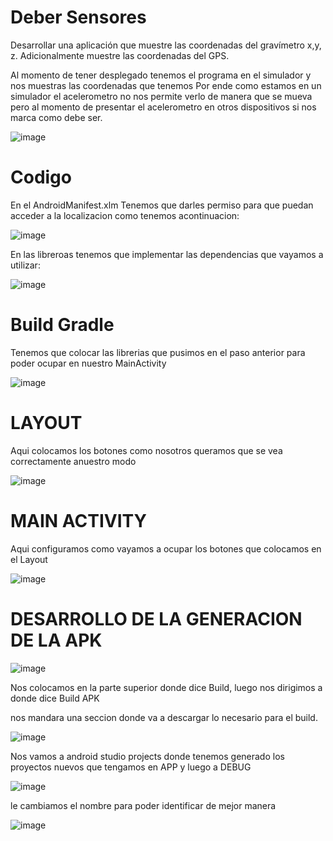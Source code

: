 # Deber Sensores
Desarrollar una aplicación que muestre las coordenadas del gravímetro x,y, z. Adicionalmente muestre las coordenadas del GPS. 

Al momento de tener desplegado tenemos el programa en el simulador y nos muestras las coordenadas que tenemos
Por ende como estamos en un simulador el acelerometro no nos permite verlo de manera que se mueva pero al momento de presentar el acelerometro en otros dispositivos si nos marca como debe ser.

![image](https://github.com/user-attachments/assets/427e4917-c9ab-4483-8b29-bbb8f18afa2b)

# Codigo

En el AndroidManifest.xlm
Tenemos que darles permiso para que puedan acceder a la localizacion como tenemos acontinuacion:

![image](https://github.com/user-attachments/assets/f7d23935-bf03-4042-bfc3-d6017aa4e144)

En las libreroas tenemos que implementar las dependencias que vayamos a utilizar:

![image](https://github.com/user-attachments/assets/3882eec7-a384-4527-8867-5c30b5e19332)

# Build Gradle

Tenemos que colocar las librerias que pusimos en el paso anterior para poder ocupar en nuestro MainActivity


![image](https://github.com/user-attachments/assets/3cf11083-ab7c-4f76-a8d5-07b8563848bf)


#  LAYOUT

Aqui colocamos los botones como nosotros queramos que se vea correctamente anuestro modo

![image](https://github.com/user-attachments/assets/1cb44a3a-ef3c-4722-9477-9e781eb967fd)



# MAIN ACTIVITY

Aqui configuramos como vayamos a ocupar los botones que colocamos en el Layout


![image](https://github.com/user-attachments/assets/c75dce6f-09b9-4dc0-8677-7d2c001c03f9)



# DESARROLLO DE LA GENERACION DE LA APK

![image](https://github.com/user-attachments/assets/a7b9f074-2306-4b3c-a8a8-fc91109b8dd2)

Nos colocamos en la parte superior donde dice Build, luego nos dirigimos a donde dice Build APK

nos mandara una seccion donde va a descargar lo necesario para el build.

![image](https://github.com/user-attachments/assets/be87ef7f-4f34-408a-9f8f-0f5432b08ddb)


Nos vamos a android studio projects donde tenemos generado los proyectos nuevos que tengamos en APP y luego a DEBUG

![image](https://github.com/user-attachments/assets/baf135ff-bec4-4ca0-b2de-0b1fe53aad61)

le cambiamos el nombre para poder identificar de mejor manera


![image](https://github.com/user-attachments/assets/0fc957c0-3ca4-43b5-a6d4-d454d395a7e2)




